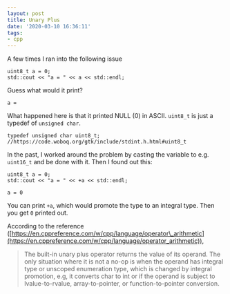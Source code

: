 ```yaml
---
layout: post
title: Unary Plus
date: '2020-03-10 16:36:11'
tags:
- cpp
---
```


A few times I ran into the following issue

<!--kg-card-begin: markdown-->

    uint8_t a = 0;
    std::cout << "a = " << a << std::endl;

Guess what would it print?

    a = 

What happened here is that it printed NULL (0) in ASCII. `uint8_t` is just a typedef of `unsigned char`.

    typedef unsigned char uint8_t; //https://code.woboq.org/gtk/include/stdint.h.html#uint8_t

In the past, I worked around the problem by casting the variable to e.g. `uint16_t` and be done with it. Then I found out this:

    uint8_t a = 0;
    std::cout << "a = " << +a << std::endl;

    a = 0

You can print `+a`, which would promote the type to an integral type. Then you get `0` printed out.

According to the reference ([https://en.cppreference.com/w/cpp/language/operator\_arithmetic](https://en.cppreference.com/w/cpp/language/operator_arithmetic)),

> The built-in unary plus operator returns the value of its operand. The only situation where it is not a no-op is when the operand has integral type or unscoped enumeration type, which is changed by integral promotion, e.g, it converts char to int or if the operand is subject to lvalue-to-rvalue, array-to-pointer, or function-to-pointer conversion.

<!--kg-card-end: markdown-->
